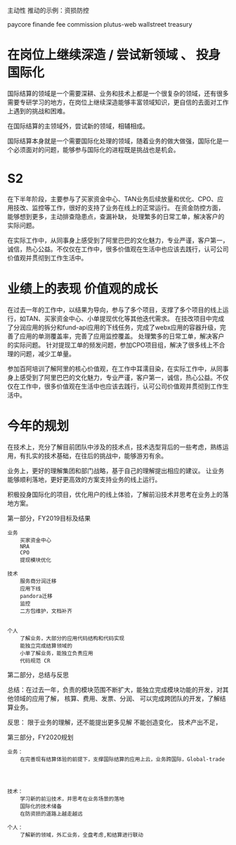 






主动性 推动的示例：资损防控


paycore
finande
fee
commission
plutus-web
wallstreet
treasury


# 在岗位上继续深造 / 尝试新领域 、 投身国际化

国际结算的领域是一个需要深耕、业务和技术上都是一个很复杂的领域，还有很多需要专研学习的地方，在岗位上继续深造能够丰富领域知识，更自信的去面对工作上遇到的挑战和困难。

在国际结算的主领域外，尝试新的领域，相辅相成。

国际结算本身就是一个需要国际化处理的领域，随着业务的做大做强，国际化是一个必须面对的问题，能够参与国际化的进程既是挑战也是机会。


# S2


在下半年阶段，主要参与了买家资金中心、TAN业务后续放量和优化、CPO、应用技改、监控等工作，很好的支持了业务在线上的正常运行。
在资金防控方面，能够想到更多，主动排查隐患点，查漏补缺，
处理繁多的日常工单，解决客户的实际问题。

在实际工作中，从同事身上感受到了阿里巴巴的文化魅力，专业严谨，客户第一，诚信，热心公益。不仅仅在工作中，很多价值观在生活中也应该去践行，认可公司价值观并贯彻到工作生活中。


# 业绩上的表现  价值观的成长

在过去一年的工作中，以结果为导向，参与了多个项目，支撑了多个项目的线上运行，如TAN、买家资金中心、小单提现优化等其他迭代需求。
在技改项目中完成了分润应用的拆分和fund-api应用的下线任务，完成了webx应用的容器升级，完善了应用的单测覆盖率，完善了应用监控覆盖。
处理繁多的日常工单，解决客户的实际问题。
针对提现工单的频发问题，参加CPO项目组，解决了很多线上不合理的问题，减少工单量。

参加百阿培训了解阿里的核心价值观，在工作中耳濡目染，在实际工作中，从同事身上感受到了阿里巴巴的文化魅力，专业严谨，客户第一，诚信，热心公益。不仅仅在工作中，很多价值观在生活中也应该去践行，认可公司价值观并贯彻到工作生活中。



# 今年的规划

在技术上，充分了解目前团队中涉及的技术点，技术选型背后的一些考虑，熟练运用，有扎实的技术基础，在往后的挑战中，能够游刃有余。

业务上，更好的理解集团和部门战略，基于自己的理解提出相应的建议。 让业务能够顺利落地，更好更高效的方案支持业务的线上运行。

积极投身国际化的项目，优化用户的线上体验，了解前沿技术并思考在业务上的落地方案。




第一部分，FY2019目标及结果

	
	业务
		买家资金中心
		NRA 
		CPO
		提现模块优化
	
	技术
		服务商分润迁移
		应用下线
		pandora迁移
		监控
		二方包维护，文档补齐

	
	个人
		了解业务，大部分的应用代码结构和代码实现
		能独立完成结算领域的
		小单了解业务，能独立负责应用
		代码规范 CR 




第二部分，总结与反思

总结：在过去一年，负责的模块范围不断扩大，能独立完成模块功能的开发，对其他领域的应用了解，  核算、费用、发票、分润、
可以完成跨团队的开发，了解结算业务。


反思：
	限于业务的理解，还不能提出更多见解
	不能创造变化，
	技术产出不足，


第三部分，FY2020规划

	业务：
		在完善现有结算体验的前提下，支撑国际结算的应用上云，业务跨国际，Global-trade




	技术：
		学习新的前沿技术，并思考在业务场景的落地
		国际化的技术储备
		在防资损的道路上越走越远

	个人：	
		了解新的领域，外汇业务，全盘考虑,和结算进行联动










